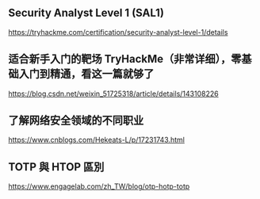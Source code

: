 ## Security Analyst Level 1 (SAL1)
https://tryhackme.com/certification/security-analyst-level-1/details

## 适合新手入门的靶场 TryHackMe（非常详细），零基础入门到精通，看这一篇就够了
https://blog.csdn.net/weixin_51725318/article/details/143108226

## 了解网络安全领域的不同职业
https://www.cnblogs.com/Hekeats-L/p/17231743.html

## TOTP 與 HTOP 區別
https://www.engagelab.com/zh_TW/blog/otp-hotp-totp

